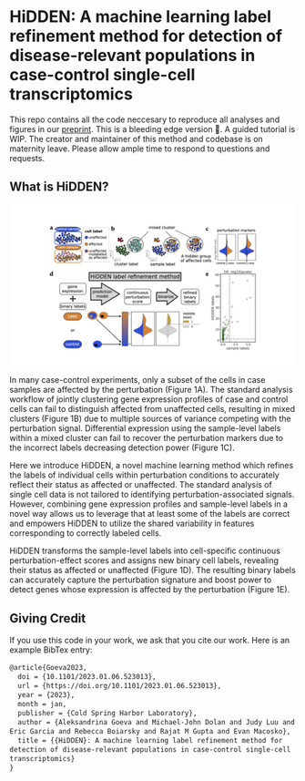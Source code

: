 # HiDDEN: A machine learning label refinement method for detection of disease-relevant populations in case-control single-cell transcriptomics

This repo contains all the code neccesary to reproduce all analyses and figures in our [preprint](https://www.biorxiv.org/content/10.1101/2023.01.06.523013v1). 
This is a bleeding edge version 🔪. A guided tutorial is WIP. The creator and maintainer of this method and codebase is on maternity leave. Please allow ample time to respond to questions and requests.

## What is HiDDEN?
![Figure 1](media/Figure1.jpeg)

In many case-control experiments, only a subset of the cells in case samples are affected by the perturbation (Figure 1A). The standard analysis workflow of jointly clustering gene expression profiles of case and control cells can fail to distinguish affected from unaffected cells, resulting in mixed clusters (Figure 1B) due to multiple sources of variance competing with the perturbation signal. Differential expression using the sample-level labels within a mixed cluster can fail to recover the perturbation markers due to the incorrect labels decreasing detection power (Figure 1C). 

Here we introduce HiDDEN, a novel machine learning method which refines the labels of individual cells within perturbation conditions to accurately reflect their status as affected or unaffected. The standard analysis of single cell data is not tailored to identifying perturbation-associated signals. However, combining gene expression profiles and sample-level labels in a novel way allows us to leverage that at least some of the labels are correct and empowers HiDDEN to utilize the shared variability in features corresponding to correctly labeled cells.

HiDDEN transforms the sample-level labels into cell-specific continuous perturbation-effect scores and assigns new binary cell labels, revealing their status as affected or unaffected (Figure 1D). The resulting binary labels can accurately capture the perturbation signature and boost power to detect genes whose expression is affected by the perturbation (Figure 1E).

## Giving Credit
If you use this code in your work, we ask that you cite our work. Here is an example BibTex entry:

```
@article{Goeva2023,
  doi = {10.1101/2023.01.06.523013},
  url = {https://doi.org/10.1101/2023.01.06.523013},
  year = {2023},
  month = jan,
  publisher = {Cold Spring Harbor Laboratory},
  author = {Aleksandrina Goeva and Michael-John Dolan and Judy Luu and Eric Garcia and Rebecca Boiarsky and Rajat M Gupta and Evan Macosko},
  title = {{HiDDEN}: A machine learning label refinement method for detection of disease-relevant populations in case-control single-cell transcriptomics}
}
```






